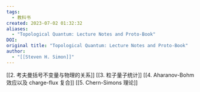 ```yaml
---
tags:
  - 教科书
created: 2023-07-02 01:32:32
aliases:
  - "Topological Quantum: Lecture Notes and Proto-Book"
DOI: 
original title: "Topological Quantum: Lecture Notes and Proto-Book"
author:
  - "[[Steven H. Simon]]"
---
```


[[2. 考夫曼括号不变量与物理的关系]]
[[3. 粒子量子统计]]
[[4. Aharanov-Bohm 效应以及 charge-flux 复合]]
[[5. Chern-Simons 理论]]

